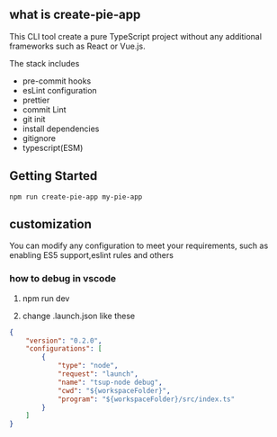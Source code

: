 

## what is create-pie-app

This CLI tool create a pure TypeScript project without any additional frameworks such as React or Vue.js. 

The stack includes 
- pre-commit hooks
- esLint configuration
- prettier
- commit Lint 
- git init
- install dependencies
- gitignore
- typescript(ESM)


## Getting Started

```
npm run create-pie-app my-pie-app
```

## customization

You can modify any configuration to meet your requirements, such as enabling ES5 support,eslint rules and others


### how to debug in vscode

1. npm run dev

2. change .launch.json like these
```json
{
    "version": "0.2.0",
    "configurations": [
        {
            "type": "node",
            "request": "launch",
            "name": "tsup-node debug",
            "cwd": "${workspaceFolder}",
            "program": "${workspaceFolder}/src/index.ts"
        }
    ]
}
```